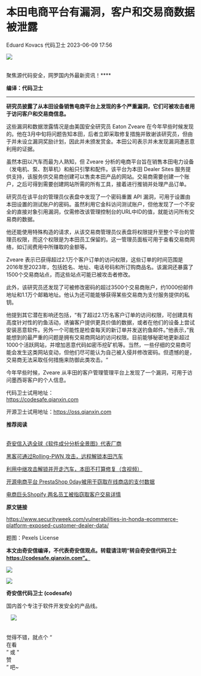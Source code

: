 #  本田电商平台有漏洞，客户和交易商数据被泄露   
Eduard Kovacs  代码卫士   2023-06-09 17:56  
  
![](https://mmbiz.qpic.cn/mmbiz_gif/Az5ZsrEic9ot90z9etZLlU7OTaPOdibteeibJMMmbwc29aJlDOmUicibIRoLdcuEQjtHQ2qjVtZBt0M5eVbYoQzlHiaw/640?wx_fmt=gif "")  
  
   
聚焦源代码安全，网罗国内外最新资讯！****  
  
**编译：代码卫士**  
  
****  
**研究员披露了从本田设备销售电商平台上发现的多个严重漏洞，它们可被攻击者用于访问客户和交易商信息。**  
  
  
  
  
这些漏洞和数据泄露情况是由美国安全研究员 Eaton Zveare 在今年早些时候发现的。他在3月中旬将问题告知本田，后者立即采取修复措施并致谢该研究员，但由于并未设立漏洞奖励计划，因此并未颁发赏金。本田公司表示并未发现漏洞遭恶意利用的证据。  
  
虽然本田以汽车而最为人熟知，但 Zveare 分析的电商平台旨在销售本田电力设备（发电机、泵、割草机）和船只引擎和配件。该平台为本田 Dealer Sites 服务提供支持，该服务供交易商创建可以售卖本田产品的网站。交易商需要创建一个账户，之后可得到需要创建网站所需的所有工具，接着进行推销并处理产品订单。  
  
研究员在该平台的管理员仪表盘中发现了一个密码重置 API 漏洞，可用于设置由本田设置的测试账户的密码。虽然利用它金科访问测试账户，但他发现了一个不安全的直接对象引用漏洞，仅需修改该管理控制台的URL中ID的值，就能访问所有交易商的数据。  
  
他还能使用特殊构造的请求，从该交易商管理员仪表盘将权限提升至整个平台的管理员权限，而这个权限是为本田员工保留的。这一管理员面板可用于查看交易商网络，如订阅费用中所赚取的金额等。  
  
Zveare 表示已获得超过2.1万个客户订单的访问权限，这些订单的时间范围是2016年至2023年，包括姓名、地址、电话号码和所订购商品名。该漏洞还暴露了1500个交易商站点，而这些站点可能已被攻击者修改。  
  
此外，该研究员还发现了可被修改密码的超过3500个交易商账户，约1000份邮件地址和1.1万个邮箱地址。他认为还可能能够获得某些交易商为支付服务提供的私钥。  
  
他提到其它潜在影响还包括，“有了超过2.1万名客户订单的访问权限，可创建具有高度针对性的钓鱼活动，诱骗客户提供更具价值的数据，或者在他们的设备上尝试安装恶意软件。另外一个可能性是检查每天的新订单并发送钓鱼邮件。”他表示，”我能想到的最严重的问题是拥有交易商网站的访问权限。目前能够秘密地更新超过1000个活跃网站，并增加恶意代码如密币挖矿机等。当然，一些仔细的交易商可能会发生这类网站变动，但他们尽可能认为自己被入侵并修改密码。但遗憾的是，交易商无法采取任何措施来防御此类攻击。“  
  
今年早些时候，Zveare 从丰田的客户管理管理平台上发现了一个漏洞，可用于访问墨西哥客户的个人信息。  
  
  
  
代码卫士试用地址：  
https://codesafe.qianxin.com  
  
开源卫士试用地址：https://oss.qianxin.com  
  
  
  
  
  
  
  
  
  
  
  
  
**推荐阅读**  
  
[](http://mp.weixin.qq.com/s?__biz=MzI2NTg4OTc5Nw==&mid=2247511052&idx=3&sn=fb116392e405ae62e6c339117fffdb59&chksm=ea949d66dde31470758b6ee8f9dbecdb67ef6c0c8af277f26b83b60dbac95748d28db787a4b4&scene=21#wechat_redirect)  
[奇安信入选全球《软件成分分析全景图》代表厂商](http://mp.weixin.qq.com/s?__biz=MzI2NTg4OTc5Nw==&mid=2247515374&idx=1&sn=8b491039bc40f1e5d4e1b29d8c95f9e7&chksm=ea948d84dde30492f8a6c9953f69dbed1f483b6bc9b4480cab641fbc69459d46bab41cdc4859&scene=21#wechat_redirect)  
  
  
[黑客可通过Rolling-PWN 攻击，远程解锁本田汽车](http://mp.weixin.qq.com/s?__biz=MzI2NTg4OTc5Nw==&mid=2247512822&idx=1&sn=19971e2dc6617f3df35b2b408f7bccb0&chksm=ea94839cdde30a8a9937a3358d3c71e9feab7ded6d7e830de104ab6c73d6c27c35ca16d0f3f8&scene=21#wechat_redirect)  
  
  
[利用中继攻击解锁并开走汽车，本田不打算修复（含视频）](http://mp.weixin.qq.com/s?__biz=MzI2NTg4OTc5Nw==&mid=2247511119&idx=2&sn=dbe2f07ee8b9c77c46b43f6a56a7b122&chksm=ea949d25dde31433972e10c238c0c1e85c6c825c524abcbceb7b592b62b4d2ee8d397b1d6988&scene=21#wechat_redirect)  
  
  
[开源电商平台 PrestaShop 0day被用于窃取在线商店的支付数据](http://mp.weixin.qq.com/s?__biz=MzI2NTg4OTc5Nw==&mid=2247513172&idx=2&sn=efb941fa694e08ecd1852c42d88e5e72&chksm=ea94853edde30c2880c50439a07c2422dee742fcf1fe0e72f90ed18a337cca789370f1e2b956&scene=21#wechat_redirect)  
  
  
[电商巨头Shopify 两名员工被指窃取客户交易详情](http://mp.weixin.qq.com/s?__biz=MzI2NTg4OTc5Nw==&mid=2247495146&idx=2&sn=1b441f2150f4796db5f86ba4c5702c93&chksm=ea94dc80dde3559624f8ef2725228e132aa7077f5e62a5bf8a47012d1f0d80310eea21bcb151&scene=21#wechat_redirect)  
  
  
  
  
**原文链接**  
  
  
https://www.securityweek.com/vulnerabilities-in-honda-ecommerce-platform-exposed-customer-dealer-data/  
  
  
题图：Pexels License  
  
  
**本文由奇安信编译，不代表奇安信观点。转载请注明“转自奇安信代码卫士 https://codesafe.qianxin.com”。**  
  
  
  
  
![](https://mmbiz.qpic.cn/mmbiz_jpg/oBANLWYScMSf7nNLWrJL6dkJp7RB8Kl4zxU9ibnQjuvo4VoZ5ic9Q91K3WshWzqEybcroVEOQpgYfx1uYgwJhlFQ/640?wx_fmt=jpeg "")  
  
![](https://mmbiz.qpic.cn/mmbiz_jpg/oBANLWYScMSN5sfviaCuvYQccJZlrr64sRlvcbdWjDic9mPQ8mBBFDCKP6VibiaNE1kDVuoIOiaIVRoTjSsSftGC8gw/640?wx_fmt=jpeg "")  
  
**奇安信代码卫士 (codesafe)**  
  
国内首个专注于软件开发安全的产品线。  
  
   ![](https://mmbiz.qpic.cn/mmbiz_gif/oBANLWYScMQ5iciaeKS21icDIWSVd0M9zEhicFK0rbCJOrgpc09iaH6nvqvsIdckDfxH2K4tu9CvPJgSf7XhGHJwVyQ/640?wx_fmt=gif "")  
  
   
觉得不错，就点个 “  
在看  
” 或 "  
赞  
” 吧~  
  
